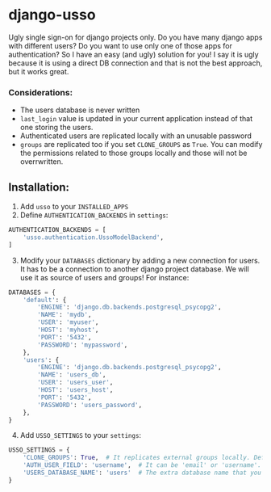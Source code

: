 # django-usso
Ugly single sign-on for django projects only.
Do you have many django apps with different users?
Do you want to use only one of those apps for authentication?
So I have an easy (and ugly) solution for you! I say it is ugly because it is using a direct DB connection and that is not the best approach, but it works great.

### Considerations:
- The users database is never written
- `last_login` value is updated in your current application instead of that one storing the users.
- Authenticated users are replicated locally with an unusable password
- `groups` are replicated too if you set `CLONE_GROUPS` as `True`. You can modify the permissions related to those groups locally and those will not be overrwritten.

## Installation:
1. Add `usso` to your `INSTALLED_APPS`
2. Define `AUTHENTICATION_BACKENDS` in `settings`:
```python
AUTHENTICATION_BACKENDS = [
    'usso.authentication.UssoModelBackend',
]
```
3. Modify your `DATABASES` dictionary by adding a new connection for users. It has to be a connection to another django project database. We will use it as source of users and groups! For instance:
```python
DATABASES = {
    'default': {
        'ENGINE': 'django.db.backends.postgresql_psycopg2',
        'NAME': 'mydb',
        'USER': 'myuser',
        'HOST': 'myhost',
        'PORT': '5432',
        'PASSWORD': 'mypassword',
    },
    'users': {
        'ENGINE': 'django.db.backends.postgresql_psycopg2',
        'NAME': 'users_db',
        'USER': 'users_user',
        'HOST': 'users_host',
        'PORT': '5432',
        'PASSWORD': 'users_password',
    },
}
```
4. Add `USSO_SETTINGS` to your `settings`:
```python
USSO_SETTINGS = {
    'CLONE_GROUPS': True,  # It replicates external groups locally. Default True.
    'AUTH_USER_FIELD': 'username',  # It can be 'email' or 'username'. Default username.
    'USERS_DATABASE_NAME': 'users'  # The extra database name that you added to DATABASES
}
```
